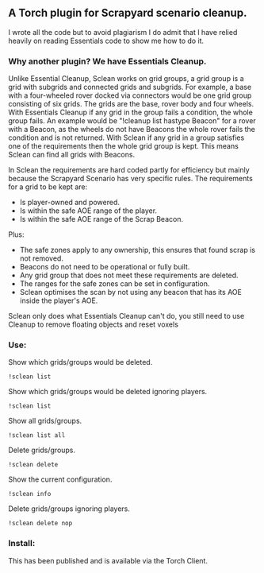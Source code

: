 ## A Torch plugin for Scrapyard scenario cleanup.
I wrote all the code but to avoid plagiarism I do admit that I have relied heavily on reading Essentials code to show me how to do it.


### Why another plugin? We have Essentials Cleanup.
Unlike Essential Cleanup, Sclean works on grid groups, a grid group is a grid with subgrids and connected grids and subgrids. For example, a base with a four-wheeled rover docked via connectors would be one grid group consisting of six grids. The grids are the base, rover body and four wheels. 
With Essentials Cleanup if any grid in the group fails a condition, the whole group fails. An example would be "!cleanup list hastype Beacon" for a rover with a Beacon, as the wheels do not have Beacons the whole rover fails the condition and is not returned.
With Sclean if any grid in a group satisfies one of the requirements then the whole grid group is kept. This means Sclean can find all grids with Beacons. 


In Sclean the requirements are hard coded partly for efficiency but mainly because the Scrapyard Scenario has very specific rules.
The requirements for a grid to be kept are: 
* Is player-owned and powered. 
* Is within the safe AOE range of the player. 
* Is within the safe AOE range of the Scrap Beacon.


Plus:
* The safe zones apply to any ownership, this ensures that found scrap is not removed. 
* Beacons do not need to be operational or fully built. 
* Any grid group that does not meet these requirements are deleted.
* The ranges for the safe zones can be set in configuration.
* Sclean optimises the scan by not using any beacon that has its AOE inside the player's AOE. 


Sclean only does what Essentials Cleanup can't do, you still need to use Cleanup to remove floating objects and reset voxels 


### Use:


Show which grids/groups would be deleted.
```
!sclean list
```


Show which grids/groups would be deleted ignoring players.
```
!sclean list
```


Show all grids/groups.
```
!sclean list all
```


Delete grids/groups.
```
!sclean delete
```


Show the current configuration.
```
!sclean info
```

Delete grids/groups ignoring players.
```
!sclean delete nop
```

### Install:
This has been published and is available via the Torch Client.



